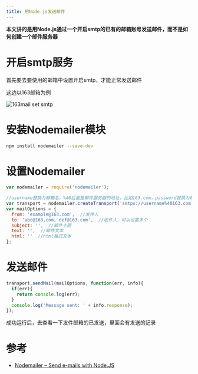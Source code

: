```yaml
---
title: 用Node.js发送邮件
---
```


**本文讲的是用Node.js通过一个开启smtp的已有的邮箱账号发送邮件，而不是如何创建一个邮件服务器**

# 开启smtp服务

首先要去要使用的邮箱中设置开启smtp，才能正常发送邮件

这边以163邮箱为例

![163mail set smtp](http://img.blog.csdn.net/20160829152743891)

# 安装Nodemailer模块

```bash
npm install nodemailer --save-dev
```

# 设置Nodemailer

```javascript
var nodemailer = require('nodemailer');

//username替换为邮箱名，%40后面是邮件服务器的地址，比如163.com，password替换为邮箱密码（或独立密码，如果有设置的话），@后面填SMTP服务器地址，如163的smtp地址为smtp.163.com
var transport = nodemailer.createTransport('smtps://username%40163.com:password@smtp.163.com');
var mailOptions = {
  from: 'example@163.com',  //发件人
  to: 'abc@163.com, def@163.com',  //收件人，可以设置多个
  subject: '',  //邮件主题
  text: '',  //邮件文本
  html: ''  //html格式文本
};
```

# 发送邮件

```javascript
transport.sendMail(mailOptions, function(err, info){
  if(err){
    return console.log(err);
  }
  console.log('Message sent: ' + info.response);
});
```

成功运行后，去查看一下发件邮箱的已发送，里面会有发送的记录

# 参考

* [Nodemailer &#8211; Send e-mails with Node.JS][]


[Nodemailer &#8211; Send e-mails with Node.JS]: http://nodemailer.com/
